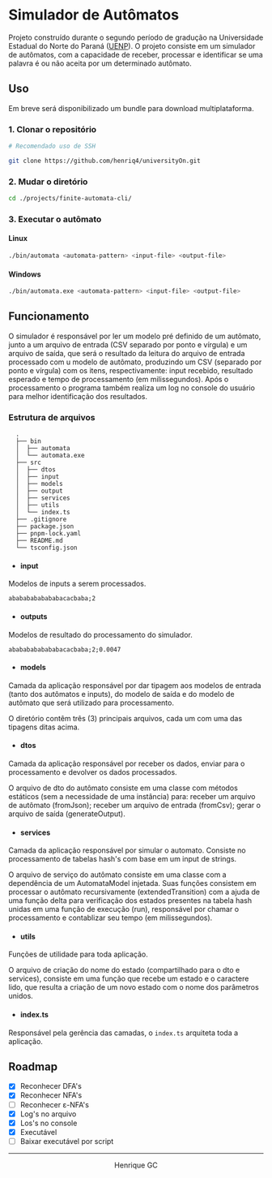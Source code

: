 # Simulador de Autômatos

Projeto construído durante o segundo período de gradução na Universidade Estadual do Norte do Paraná ([UENP](https://uenp.edu.br/)). O projeto consiste em um simulador de autômatos, com a capacidade de receber, processar e identificar se uma palavra é ou não aceita por um determinado autômato.

## Uso

Em breve será disponibilizado um bundle para download multiplataforma.

### 1. Clonar o repositório

```bash
# Recomendado uso de SSH

git clone https://github.com/henriq4/universityOn.git
```

### 2. Mudar o diretório

```bash
cd ./projects/finite-automata-cli/
```

### 3. Executar o autômato

#### Linux

```bash
./bin/automata <automata-pattern> <input-file> <output-file>
```

#### Windows

```bash
./bin/automata.exe <automata-pattern> <input-file> <output-file>
```

## Funcionamento

O simulador é responsável por ler um modelo pré definido de um autômato, junto a um arquivo de entrada (CSV separado por ponto e vírgula) e um arquivo de saída, que será o resultado da leitura do arquivo de entrada processado com u modelo de autômato, produzindo um CSV (separado por ponto e vírgula) com os itens, respectivamente: input recebido, resultado esperado e tempo de processamento (em milissegundos). Após o processamento o programa também realiza um log no console do usuário para melhor identificação dos resultados.

### Estrutura de arquivos

```shell
  .
  ├── bin
  │  ├── automata
  │  └── automata.exe
  ├── src
  │	 ├── dtos
  │  ├── input
  │	 ├── models
  │  ├── output
  │  ├── services
  │  ├── utils
  │  └── index.ts
  ├── .gitignore
  ├── package.json
  ├── pnpm-lock.yaml
  ├── README.md
  └── tsconfig.json
```

- #### input

Modelos de inputs a serem processados.

```csv
abababababababacacbaba;2
```

- #### outputs

Modelos de resultado do processamento do simulador.

```csv
abababababababacacbaba;2;0.0047
```

- #### models

Camada da aplicação responsável por dar tipagem aos modelos de entrada (tanto dos autômatos e inputs), do modelo de saída e do modelo de autômato que será utilizado para processamento.

O diretório contêm três (3) principais arquivos, cada um com uma das tipagens ditas acima.

- #### dtos

Camada da aplicação responsável por receber os dados, enviar para o processamento e devolver os dados processados.

O arquivo de dto do autômato consiste em uma classe com métodos estáticos (sem a necessidade de uma instância) para: receber um arquivo de autômato (fromJson); receber um arquivo de entrada (fromCsv); gerar o arquivo de saída (generateOutput).

- #### services

Camada da aplicação responsável por simular o automato. Consiste no processamento de tabelas hash's com base em um input de strings.

O arquivo de serviço do autômato consiste em uma classe com a dependência de um AutomataModel injetada. Suas funções consistem em processar o autômato recursivamente (extendedTransition) com a ajuda de uma função delta para verificação dos estados presentes na tabela hash unidas em uma função de execução (run), responsável por chamar o processamento e contablizar seu tempo (em milissegundos).

- #### utils

Funções de utilidade para toda aplicação.

O arquivo de criação do nome do estado (compartilhado para o dto e services), consiste em uma função que recebe um estado e o caractere lido, que resulta a criação de um novo estado com o nome dos parâmetros unidos.

- #### index.ts

Responsável pela gerência das camadas, o `index.ts` arquiteta toda a aplicação.

## Roadmap

- [x] Reconhecer DFA's
- [x] Reconhecer NFA's
- [ ] Reconhecer ε-NFA's
- [x] Log's no arquivo
- [x] Los's no console
- [x] Executável
- [ ] Baixar executável por script

---

<p align="center">
Henrique GC
</p>
